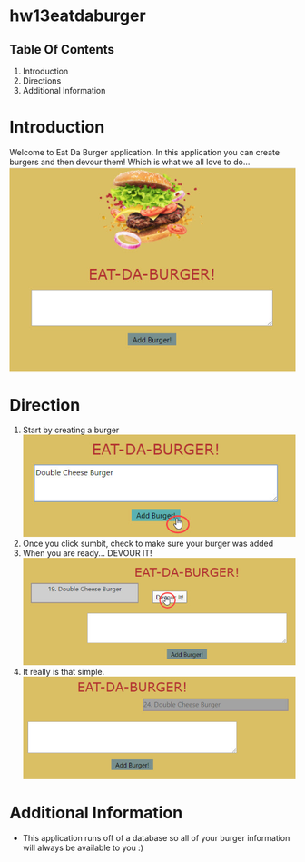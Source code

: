 # hw13eatdaburger

## Table Of Contents
1) Introduction
2) Directions
3) Additional Information

# Introduction
Welcome to Eat Da Burger application. In this application you can create burgers and then devour them! Which is what we all love to do... 
![Main Page](public/images/main.jpg)


# Direction
1) Start by creating a burger
![Add Burger](public/images/addBurger.jpg)
2) Once you click sumbit, check to make sure your burger was added
3) When you are ready... DEVOUR IT!
![Eat Burger](public/images/eatBurger.jpg)
4) It really is that simple. 
![Main Page](public/images/checkBurger.jpg)

# Additional Information
- This application runs off of a database so all of your burger information will always be available to you :)